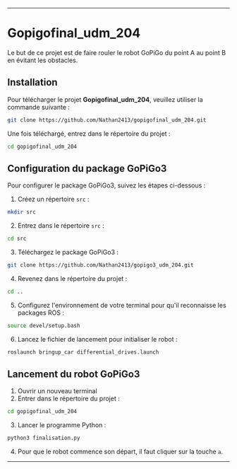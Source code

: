 
---

# Gopigofinal_udm_204

Le but de ce projet est de faire rouler le robot GoPiGo du point A au point B en évitant les obstacles.

## Installation

Pour télécharger le projet **Gopigofinal_udm_204**, veuillez utiliser la commande suivante :

```bash
git clone https://github.com/Nathan2413/gopigofinal_udm_204.git
```

Une fois téléchargé, entrez dans le répertoire du projet :

```bash
cd gopigofinal_udm_204
```

## Configuration du package GoPiGo3

Pour configurer le package GoPiGo3, suivez les étapes ci-dessous :

1. Créez un répertoire `src` :

```bash
mkdir src
```

2. Entrez dans le répertoire `src` :

```bash
cd src
```

3. Téléchargez le package GoPiGo3 :

```bash
git clone https://github.com/Nathan2413/gopigo3_udm_204.git
```

4. Revenez dans le répertoire du projet :

```bash
cd ..
```

5. Configurez l'environnement de votre terminal pour qu'il reconnaisse les packages ROS :

```bash
source devel/setup.bash
```

6. Lancez le fichier de lancement pour initialiser le robot :

```bash
roslaunch bringup_car differential_drives.launch
```

## Lancement du robot GoPiGo3

1. Ouvrir un nouveau terminal
2. Entrer dans le répertoire du projet :

```bash
cd gopigofinal_udm_204
```

3. Lancer le programme Python :

```bash
python3 finalisation.py
```

4. Pour que le robot commence son départ, il faut cliquer sur la touche `a`.

---
